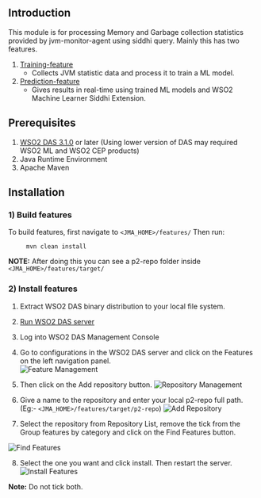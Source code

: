 ## Introduction

This module is for processing Memory and Garbage collection statistics provided by jvm-monitor-agent using siddhi query. Mainly this has two features.

1. [Training-feature](https://github.com/wso2-incubator/automatic-anomaly-detection/tree/master/features/training-feature)
   - Collects JVM statistic data and process it to train a ML model.
2. [Prediction-feature](https://github.com/wso2-incubator/automatic-anomaly-detection/tree/master/features/prediction-feature)
   - Gives results in real-time using trained ML models and WSO2 Machine Learner Siddhi Extension.

## Prerequisites

1. [WSO2 DAS 3.1.0](http://wso2.com/products/data-analytics-server/) or later (Using lower version of DAS may required WSO2 ML and WSO2 CEP products)
2. Java Runtime Environment
3. Apache Maven

## Installation

### 1) Build features

   To build features, first navigate to ```<JMA_HOME>/features/``` Then run:
   
   ```
        mvn clean install
   ```
   **NOTE:** After doing this you can see a p2-repo folder inside ```<JMA_HOME>/features/target/```
      
### 2) Install features
   
  1. Extract WSO2 DAS binary distribution to your local file system.
  
  2. [Run WSO2 DAS server](https://docs.wso2.com/display/DAS310/Running+the+Product#RunningtheProduct-Startingtheserver)
  
  3. Log into WSO2 DAS Management Console
  
  4. Go to configurations in the WSO2 DAS server and click on the Features on the left navigation panel.   
  ![Feature Management](https://github.com/wso2-incubator/automatic-anomaly-detection/blob/master/docs/images/FeatureManagementScreenshots.png)
  
  5. Then click on the Add repository button.
  ![Repository Management](https://github.com/wso2-incubator/automatic-anomaly-detection/blob/master/docs/images/RepositoryManagementScreenshots.png)
  
  6. Give a name to the repository and enter your local p2-repo full path. (Eg:- ```<JMA_HOME>/features/target/p2-repo```)
  ![Add Repository](https://github.com/wso2-incubator/automatic-anomaly-detection/blob/master/docs/images/AddRepositoryScreenshots.png)
  
  7. Select the repository from Repository List, remove the tick from the Group features by category and click on the Find Features button.
  
  ![Find Features](https://github.com/wso2-incubator/automatic-anomaly-detection/blob/master/docs/images/FindFeaturesScreenshots.png)
  
  8. Select the one you want and click install. Then restart the server.
  ![Install Features](https://github.com/wso2-incubator/automatic-anomaly-detection/blob/master/docs/images/InstallFeaturesScreenshots.png)
  
 **Note:** Do not tick both.
